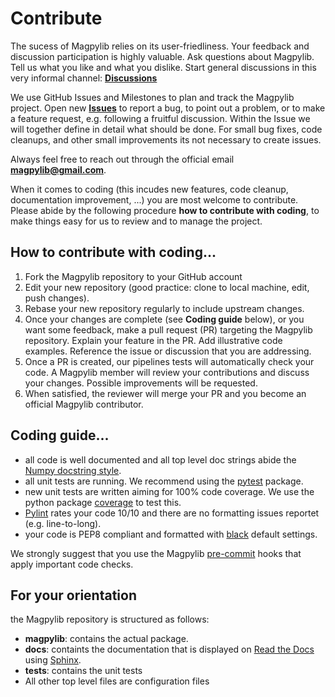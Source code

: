 # Contribute

The sucess of Magpylib relies on its user-friedliness. Your feedback and discussion participation is highly valuable. Ask questions about Magpylib. Tell us what you like and what you dislike. Start general discussions in this very informal channel: **[Discussions](https://github.com/magpylib/magpylib/discussions)**

We use GitHub Issues and Milestones to plan and track the Magpylib project. Open new **[Issues](https://github.com/magpylib/magpylib/issues)** to report a bug, to point out a problem, or to  make a feature request, e.g. following a fruitful discussion. Within the Issue we will together define in detail what should be done. For small bug fixes, code cleanups, and other small improvements its not necessary to create issues.

Always feel free to reach out through the official email **magpylib@gmail.com**.

When it comes to coding (this incudes new features, code cleanup, documentation improvement, ...) you are most welcome to contribute. Please abide by the following procedure **how to contribute with coding**, to make things easy for us to review and to manage the project.

## How to contribute with coding...

1. Fork the Magpylib repository to your GitHub account
2. Edit your new repository (good practice: clone to local machine, edit, push changes).
3. Rebase your new repository regularly to include upstream changes.
4. Once your changes are complete (see **Coding guide** below), or you want some feedback, make a pull request (PR) targeting the Magpylib repository. Explain your feature in the PR. Add illustrative code examples. Reference the issue or discussion that you are addressing.
5. Once a PR is created, our pipelines tests will automatically check your code. A Magpylib member will review your contributions and discuss your changes. Possible improvements will be requested.
6. When satisfied, the reviewer will merge your PR and you become an official Magpylib contributor.

## Coding guide...

- all code is well documented and all top level doc strings abide the [Numpy docstring style](https://numpydoc.readthedocs.io/en/latest/format.html).
- all unit tests are running. We recommend using the [pytest](https://docs.pytest.org/en/7.4.x/) package.
- new unit tests are written aiming for 100% code coverage. We use the python package [coverage](https://coverage.readthedocs.io/en/) to test this.
- [Pylint](https://pylint.readthedocs.io/en/stable/) rates your code 10/10 and there are no formatting issues reportet (e.g. line-to-long).
- your code is PEP8 compliant and formatted with [black](https://black.readthedocs.io/en/stable/) default settings.

We strongly suggest that you use the Magpylib [pre-commit](https://pre-commit.com/) hooks that apply important code checks.

## For your orientation

the Magpylib repository is structured as follows:

- **magpylib**: contains the actual package.
- **docs**: containts the documentation that is displayed on [Read the Docs](https://readthedocs.org/) using [Sphinx](https://www.sphinx-doc.org/en/master/).
- **tests**: contains the unit tests
- All other top level files are configuration files
